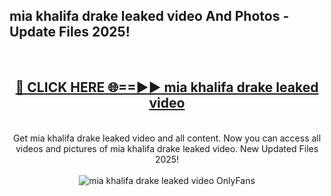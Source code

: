 <h2>mia khalifa drake leaked video And Photos - Update Files 2025!</h2>
<br>
<div align="center">
<h2><a href="https://betterlinks.top/A2PfLJ" rel="nofollow">🔴 CLICK HERE 🌐==►► mia khalifa drake leaked video</a></h2>
<br>
Get mia khalifa drake leaked video and all content. Now you can access all videos and pictures of mia khalifa drake leaked video. New Updated Files 2025!
<br>
<br>
<a href="https://betterlinks.top/A2PfLJ" rel="nofollow" data-target="animated-image.originalLink"><img src="https://i.imgur.com/dJHk4Zq.gif" alt="mia khalifa drake leaked video OnlyFans" style="max-width: 100%; display: inline-block;" data-target="animated-image.originalImage"></a>
</div>
<br>